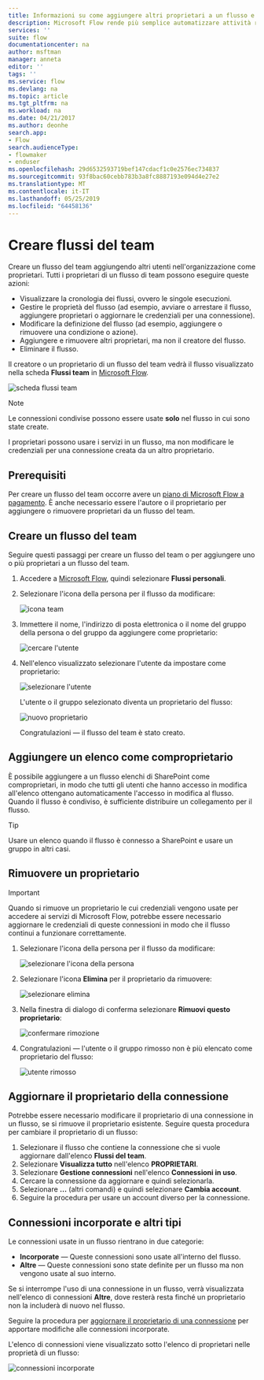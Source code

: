 ```yaml
---
title: Informazioni su come aggiungere altri proprietari a un flusso e creare flussi del team | Microsoft Docs
description: Microsoft Flow rende più semplice automatizzare attività ripetitive. È possibile aggiungere utenti o gruppi come proprietari e collaborare con loro per progettare e gestire i flussi.
services: ''
suite: flow
documentationcenter: na
author: msftman
manager: anneta
editor: ''
tags: ''
ms.service: flow
ms.devlang: na
ms.topic: article
ms.tgt_pltfrm: na
ms.workload: na
ms.date: 04/21/2017
ms.author: deonhe
search.app:
- Flow
search.audienceType:
- flowmaker
- enduser
ms.openlocfilehash: 29d6532593719bef147cdacf1c0e2576ec734837
ms.sourcegitcommit: 93f8bac60cebb783b3a8fc8887193e094d4e27e2
ms.translationtype: MT
ms.contentlocale: it-IT
ms.lasthandoff: 05/25/2019
ms.locfileid: "64458136"
---
```

# <a name="create-team-flows"></a>Creare flussi del team
Creare un flusso del team aggiungendo altri utenti nell'organizzazione come proprietari. Tutti i proprietari di un flusso di team possono eseguire queste azioni:

* Visualizzare la cronologia dei flussi, ovvero le singole esecuzioni.
* Gestire le proprietà del flusso (ad esempio, avviare o arrestare il flusso, aggiungere proprietari o aggiornare le credenziali per una connessione).
* Modificare la definizione del flusso (ad esempio, aggiungere o rimuovere una condizione o azione).
* Aggiungere e rimuovere altri proprietari, ma non il creatore del flusso.
* Eliminare il flusso.

Il creatore o un proprietario di un flusso del team vedrà il flusso visualizzato nella scheda **Flussi team** in [Microsoft Flow](https://flow.microsoft.com).

![scheda flussi team](./media/create-team-flows/addowner5.png)

> [!NOTE]
> Le connessioni condivise possono essere usate **solo** nel flusso in cui sono state create.
> 
> 

I proprietari possono usare i servizi in un flusso, ma non modificare le credenziali per una connessione creata da un altro proprietario.

## <a name="prerequisites"></a>Prerequisiti
Per creare un flusso del team occorre avere un [piano di Microsoft Flow a pagamento](https://flow.microsoft.com/pricing/). È anche necessario essere l'autore o il proprietario per aggiungere o rimuovere proprietari da un flusso del team.

## <a name="create-a-team-flow"></a>Creare un flusso del team
Seguire questi passaggi per creare un flusso del team o per aggiungere uno o più proprietari a un flusso del team.

1. Accedere a [Microsoft Flow](https://flow.microsoft.com), quindi selezionare **Flussi personali**.
2. Selezionare l'icona della persona per il flusso da modificare:
   
    ![icona team](./media/create-team-flows/addowner1.png)
3. Immettere il nome, l'indirizzo di posta elettronica o il nome del gruppo della persona o del gruppo da aggiungere come proprietario:
   
    ![cercare l'utente](./media/create-team-flows/addowner2.png)
4. Nell'elenco visualizzato selezionare l'utente da impostare come proprietario:
   
    ![selezionare l'utente](./media/create-team-flows/addowner3.png)
   
     L'utente o il gruppo selezionato diventa un proprietario del flusso:
   
    ![nuovo proprietario](./media/create-team-flows/addowner4.png)
   
     Congratulazioni &mdash; il flusso del team è stato creato.

## <a name="add-a-list-as-a-co-owner"></a>Aggiungere un elenco come comproprietario

È possibile aggiungere a un flusso elenchi di SharePoint come comproprietari, in modo che tutti gli utenti che hanno accesso in modifica all'elenco ottengano automaticamente l'accesso in modifica al flusso. Quando il flusso è condiviso, è sufficiente distribuire un collegamento per il flusso.

> [!TIP]
> Usare un elenco quando il flusso è connesso a SharePoint e usare un gruppo in altri casi.
>

## <a name="remove-an-owner"></a>Rimuovere un proprietario

> [!IMPORTANT]
> Quando si rimuove un proprietario le cui credenziali vengono usate per accedere ai servizi di Microsoft Flow, potrebbe essere necessario aggiornare le credenziali di queste connessioni in modo che il flusso continui a funzionare correttamente.
> 
> 

1. Selezionare l'icona della persona per il flusso da modificare:
   
    ![selezionare l'icona della persona](./media/create-team-flows/removeowner1.png)
2. Selezionare l'icona **Elimina** per il proprietario da rimuovere:
   
    ![selezionare elimina](./media/create-team-flows/removeowner2.png)
3. Nella finestra di dialogo di conferma selezionare **Rimuovi questo proprietario**:
   
    ![confermare rimozione](./media/create-team-flows/removeowner3.png)
4. Congratulazioni &mdash; l'utente o il gruppo rimosso non è più elencato come proprietario del flusso:
   
    ![utente rimosso](./media/create-team-flows/removeowner4.png)


## <a name="update-connection-owner"></a>Aggiornare il proprietario della connessione

Potrebbe essere necessario modificare il proprietario di una connessione in un flusso, se si rimuove il proprietario esistente. Seguire questa procedura per cambiare il proprietario di un flusso:

1. Selezionare il flusso che contiene la connessione che si vuole aggiornare dall'elenco **Flussi del team**.
1. Selezionare **Visualizza tutto** nell'elenco **PROPRIETARI**.
1. Selezionare **Gestione connessioni** nell'elenco **Connessioni in uso**.
1. Cercare la connessione da aggiornare e quindi selezionarla.
1. Selezionare **...** (altri comandi) e quindi selezionare **Cambia account**.
1. Seguire la procedura per usare un account diverso per la connessione.

## <a name="embedded-and-other-connections"></a>Connessioni incorporate e altri tipi

Le connessioni usate in un flusso rientrano in due categorie:

* **Incorporate** &mdash; Queste connessioni sono usate all'interno del flusso.
* **Altre** &mdash; Queste connessioni sono state definite per un flusso ma non vengono usate al suo interno.

Se si interrompe l'uso di una connessione in un flusso, verrà visualizzata nell'elenco di connessioni **Altre**, dove resterà resta finché un proprietario non la includerà di nuovo nel flusso.

Seguire la procedura per [aggiornare il proprietario di una connessione](./create-team-flows.md#update-connection-owner) per apportare modifiche alle connessioni incorporate.

L'elenco di connessioni viene visualizzato sotto l'elenco di proprietari nelle proprietà di un flusso:

![connessioni incorporate](./media/create-team-flows/embeddedconnections.png)

